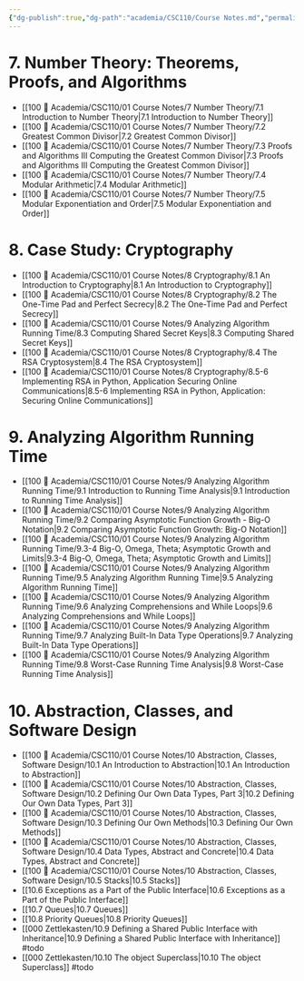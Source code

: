 ```yaml
---
{"dg-publish":true,"dg-path":"academia/CSC110/Course Notes.md","permalink":"/academia/csc-110/course-notes/","created":"2023-10-21T21:07:21.554-04:00","updated":"2023-12-01T20:59:13.056-05:00"}
---
```



# 7. Number Theory: Theorems, Proofs, and Algorithms
- [[100 📒 Academia/CSC110/01 Course Notes/7 Number Theory/7.1 Introduction to Number Theory\|7.1 Introduction to Number Theory]]
- [[100 📒 Academia/CSC110/01 Course Notes/7 Number Theory/7.2 Greatest Common Divisor\|7.2 Greatest Common Divisor]]
- [[100 📒 Academia/CSC110/01 Course Notes/7 Number Theory/7.3 Proofs and Algorithms III Computing the Greatest Common Divisor\|7.3 Proofs and Algorithms III Computing the Greatest Common Divisor]]
- [[100 📒 Academia/CSC110/01 Course Notes/7 Number Theory/7.4 Modular Arithmetic\|7.4 Modular Arithmetic]]
- [[100 📒 Academia/CSC110/01 Course Notes/7 Number Theory/7.5 Modular Exponentiation and Order\|7.5 Modular Exponentiation and Order]]

# 8. Case Study: Cryptography
- [[100 📒 Academia/CSC110/01 Course Notes/8 Cryptography/8.1 An Introduction to Cryptography\|8.1 An Introduction to Cryptography]]
- [[100 📒 Academia/CSC110/01 Course Notes/8 Cryptography/8.2 The One-Time Pad and Perfect Secrecy\|8.2 The One-Time Pad and Perfect Secrecy]]
- [[100 📒 Academia/CSC110/01 Course Notes/9 Analyzing Algorithm Running Time/8.3 Computing Shared Secret Keys\|8.3 Computing Shared Secret Keys]]
- [[100 📒 Academia/CSC110/01 Course Notes/8 Cryptography/8.4 The RSA Cryptosystem\|8.4 The RSA Cryptosystem]]
- [[100 📒 Academia/CSC110/01 Course Notes/8 Cryptography/8.5-6 Implementing RSA in Python, Application Securing Online Communications\|8.5-6 Implementing RSA in Python, Application: Securing Online Communications]]

# 9. Analyzing Algorithm Running Time
- [[100 📒 Academia/CSC110/01 Course Notes/9 Analyzing Algorithm Running Time/9.1 Introduction to Running Time Analysis\|9.1 Introduction to Running Time Analysis]]
- [[100 📒 Academia/CSC110/01 Course Notes/9 Analyzing Algorithm Running Time/9.2 Comparing Asymptotic Function Growth - Big-O Notation\|9.2 Comparing Asymptotic Function Growth: Big-O Notation]]
- [[100 📒 Academia/CSC110/01 Course Notes/9 Analyzing Algorithm Running Time/9.3-4 Big-O, Omega, Theta; Asymptotic Growth and Limits\|9.3-4 Big-O, Omega, Theta; Asymptotic Growth and Limits]]
- [[100 📒 Academia/CSC110/01 Course Notes/9 Analyzing Algorithm Running Time/9.5 Analyzing Algorithm Running Time\|9.5 Analyzing Algorithm Running Time]]
- [[100 📒 Academia/CSC110/01 Course Notes/9 Analyzing Algorithm Running Time/9.6 Analyzing Comprehensions and While Loops\|9.6 Analyzing Comprehensions and While Loops]]
- [[100 📒 Academia/CSC110/01 Course Notes/9 Analyzing Algorithm Running Time/9.7 Analyzing Built-In Data Type Operations\|9.7 Analyzing Built-In Data Type Operations]]
- [[100 📒 Academia/CSC110/01 Course Notes/9 Analyzing Algorithm Running Time/9.8 Worst-Case Running Time Analysis\|9.8 Worst-Case Running Time Analysis]]

# 10. Abstraction, Classes, and Software Design
- [[100 📒 Academia/CSC110/01 Course Notes/10 Abstraction, Classes, Software Design/10.1 An Introduction to Abstraction\|10.1 An Introduction to Abstraction]]
- [[100 📒 Academia/CSC110/01 Course Notes/10 Abstraction, Classes, Software Design/10.2 Defining Our Own Data Types, Part 3\|10.2 Defining Our Own Data Types, Part 3]]
- [[100 📒 Academia/CSC110/01 Course Notes/10 Abstraction, Classes, Software Design/10.3 Defining Our Own Methods\|10.3 Defining Our Own Methods]]
- [[100 📒 Academia/CSC110/01 Course Notes/10 Abstraction, Classes, Software Design/10.4 Data Types, Abstract and Concrete\|10.4 Data Types, Abstract and Concrete]]
- [[100 📒 Academia/CSC110/01 Course Notes/10 Abstraction, Classes, Software Design/10.5 Stacks\|10.5 Stacks]]
- [[10.6 Exceptions as a Part of the Public Interface\|10.6 Exceptions as a Part of the Public Interface]]
- [[10.7 Queues\|10.7 Queues]]
- [[10.8 Priority Queues\|10.8 Priority Queues]]
- [[000 Zettlekasten/10.9 Defining a Shared Public Interface with Inheritance\|10.9 Defining a Shared Public Interface with Inheritance]] #todo
- [[000 Zettlekasten/10.10 The object Superclass\|10.10 The object Superclass]] #todo